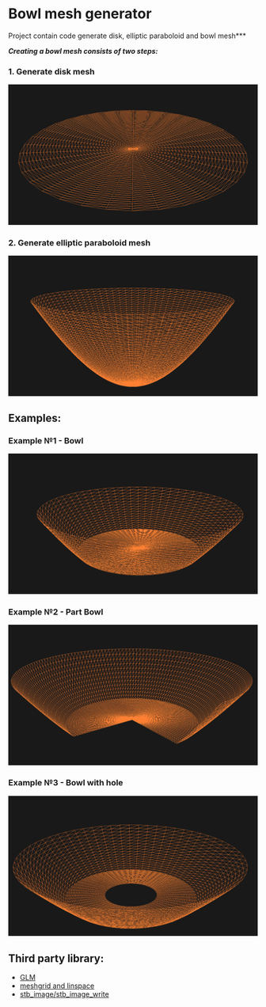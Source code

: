 # Bowl mesh generator
Project contain code generate disk, elliptic paraboloid and bowl mesh***

***Creating a bowl mesh consists of two steps:***

### 1. Generate disk mesh
<img src="resource/DiskMesh.png">

### 2. Generate elliptic paraboloid mesh
<img src="resource/EllipticParaboloidMesh.png">

<br>

## Examples:

### Example №1 - Bowl 
<img src="resource/BowlMesh.png">

### Example №2 - Part Bowl
<img src="resource/PartBowlMesh.png">

### Example №3 - Bowl with hole 
<img src="resource/BowlHoleMesh.png">


## Third party library:
- [GLM](https://github.com/g-truc/glm)
- [meshgrid and linspace](https://github.com/xiaohongchen1991/meshgen)
- [stb_image/stb_image_write](https://github.com/nothings/stb)